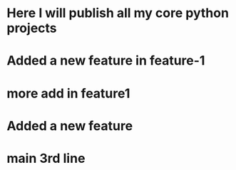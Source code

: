 # Here I will publish all my core python projects
# Added a new feature in feature-1
# more add in feature1
# Added a new feature
# main 3rd line